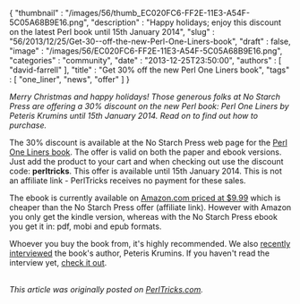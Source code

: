 {
   "thumbnail" : "/images/56/thumb_EC020FC6-FF2E-11E3-A54F-5C05A68B9E16.png",
   "description" : "Happy holidays; enjoy this discount on the latest Perl book until 15th January 2014",
   "slug" : "56/2013/12/25/Get-30--off-the-new-Perl-One-Liners-book",
   "draft" : false,
   "image" : "/images/56/EC020FC6-FF2E-11E3-A54F-5C05A68B9E16.png",
   "categories" : "community",
   "date" : "2013-12-25T23:50:00",
   "authors" : [
      "david-farrell"
   ],
   "title" : "Get 30% off the new Perl One Liners book",
   "tags" : [
      "one_liner",
      "news",
      "offer"
   ]
}


*Merry Christmas and happy holidays! Those generous folks at No Starch Press are offering a 30% discount on the new Perl book: Perl One Liners by Peteris Krumins until 15th January 2014. Read on to find out how to purchase.*

The 30% discount is available at the No Starch Press web page for the [Perl One Liners book](http://www.nostarch.com/perloneliners). The offer is valid on both the paper and ebook versions. Just add the product to your cart and when checking out use the discount code: **perltricks**. This offer is available until 15th January 2014. This is not an affiliate link - PerlTricks receives no payment for these sales.

The ebook is currently available on [Amazon.com priced at $9.99](http://www.amazon.com/gp/product/B00GS9BZLU/ref=as_li_qf_sp_asin_tl?ie=UTF8&camp=1789&creative=9325&creativeASIN=B00GS9BZLU&linkCode=as2&tag=perltrickscom-20) which is cheaper than the No Starch Press offer (affiliate link). However with Amazon you only get the kindle version, whereas with the No Starch Press ebook you get it in: pdf, mobi and epub formats.

Whoever you buy the book from, it's highly recommended. We also [recently interviewed](http://perltricks.com/article/54/2013/12/18/An-interview-with-Peteris-Krumins) the book's author, Peteris Krumins. If you haven't read the interview yet, [check it out](http://perltricks.com/article/54/2013/12/18/An-interview-with-Peteris-Krumins).

\
*This article was originally posted on [PerlTricks.com](http://perltricks.com).*
